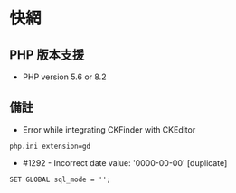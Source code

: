 # 快網

## PHP 版本支援 

- PHP version 5.6 or 8.2

## 備註

- Error while integrating CKFinder with CKEditor
  
```
php.ini extension=gd
```

- #1292 - Incorrect date value: '0000-00-00' [duplicate]

```
SET GLOBAL sql_mode = '';
```